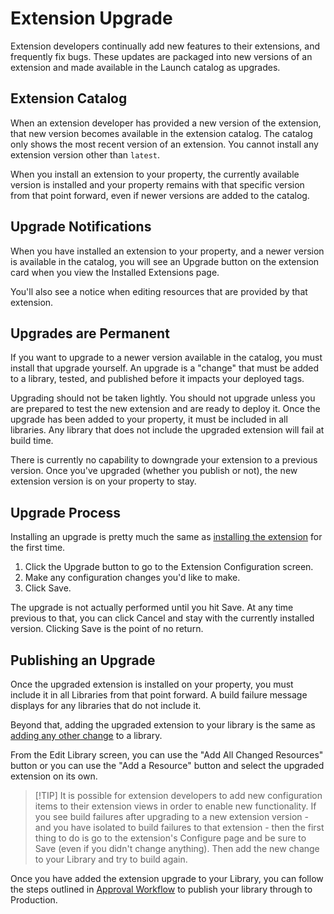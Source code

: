 # Extension Upgrade

Extension developers continually add new features to their extensions, and frequently fix bugs. These updates are packaged into new versions of an extension and made available in the Launch catalog as upgrades.

## Extension Catalog

When an extension developer has provided a new version of the extension, that new version becomes available in the extension catalog. The catalog only shows the most recent version of an extension. You cannot install any extension version other than `latest`.

When you install an extension to your property, the currently available version is installed and your property remains with that specific version from that point forward, even if newer versions are added to the catalog.

## Upgrade Notifications

When you have installed an extension to your property, and a newer version is available in the catalog, you will see an Upgrade button on the extension card when you view the Installed Extensions page.

You'll also see a notice when editing resources that are provided by that extension.

## Upgrades are Permanent

If you want to upgrade to a newer version available in the catalog, you must install that upgrade yourself. An upgrade is a "change" that must be added to a library, tested, and published before it impacts your deployed tags.

Upgrading should not be taken lightly. You should not upgrade unless you are prepared to test the new extension and are ready to deploy it. Once the upgrade has been added to your property, it must be included in all libraries. Any library that does not include the upgraded extension will fail at build time.

There is currently no capability to downgrade your extension to a previous version. Once you've upgraded \(whether you publish or not\), the new extension version is on your property to stay.

## Upgrade Process

Installing an upgrade is pretty much the same as [installing the extension](#add-a-new-extension) for the first time.

1. Click the Upgrade button to go to the Extension Configuration screen.
1. Make any configuration changes you'd like to make.
1. Click Save.

The upgrade is not actually performed until you hit Save. At any time previous to that, you can click Cancel and stay with the currently installed version. Clicking Save is the point of no return.

## Publishing an Upgrade

Once the upgraded extension is installed on your property, you must include it in all Libraries from that point forward. A build failure message displays for any libraries that do not include it.

Beyond that, adding the upgraded extension to your library is the same as [adding any other change](../../publishing/libraries.md#add-to-a-library) to a library.

From the Edit Library screen, you can use the "Add All Changed Resources" button or you can use the "Add a Resource" button and select the upgraded extension on its own.

>[!TIP] It is possible for extension developers to add new configuration items to their extension views in order to enable new functionality.  If you see build failures after upgrading to a new extension version - and you have isolated to build failures to that extension -  then the first thing to do is go to the extension's Configure page and be sure to Save \(even if you didn't change anything\).  Then add the new change to your Library and try to build again.

Once you have added the extension upgrade to your Library, you can follow the steps outlined in [Approval Workflow](../../publishing/approval-workflow.md) to publish your library through to Production.

